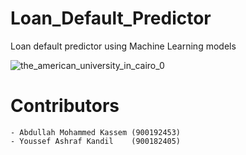 # Loan_Default_Predictor
Loan default predictor using  Machine Learning models

![the_american_university_in_cairo_0](https://user-images.githubusercontent.com/63082375/145812500-c4416b84-b1f0-4c99-b2f5-39622d864d2b.jpg)


# Contributors
    - Abdullah Mohammed Kassem (900192453)
    - Youssef Ashraf Kandil    (900182405)
